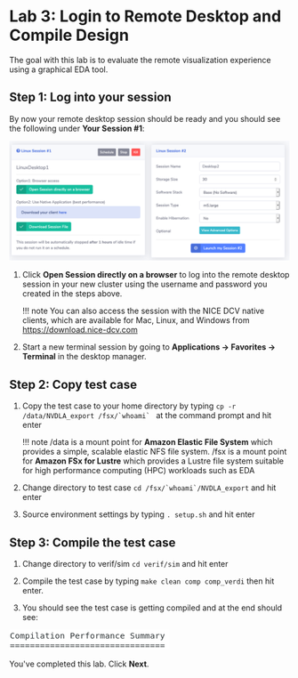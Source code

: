 # Lab 3: Login to Remote Desktop and Compile Design

The goal with this lab is to evaluate the remote visualization experience using a graphical EDA tool.

## Step 1: Log into your session

By now your remote desktop session should be ready and you should see the following under **Your Session #1**:

![](../imgs/access-3.png)

1. Click **Open Session directly on a browser** to log into the remote desktop session in your new cluster using the username and password you created in the steps above.

    !!! note
        You can also access the session with the NICE DCV native clients, which are available for Mac, Linux, and Windows from https://download.nice-dcv.com

1. Start a new terminal session by going to **Applications → Favorites → Terminal** in the desktop manager.

## Step 2: Copy test case

1. Copy the test case to your home directory by typing ``cp -r /data/NVDLA_export /fsx/`whoami` `` at the command prompt and hit enter

    !!! note
        /data is a mount point for **Amazon Elastic File System** which provides a simple, scalable elastic NFS file system. /fsx is a mount point for **Amazon FSx for Lustre** which provides a Lustre file system suitable for high performance computing (HPC) workloads such as EDA

1. Change directory to test case ``cd /fsx/`whoami`/NVDLA_export`` and hit enter
1. Source environment settings by typing `. setup.sh` and hit enter 


## Step 3: Compile the test case
 
1.  Change directory to verif/sim `cd verif/sim` and hit enter

1. Compile the test case by typing `make clean comp comp_verdi` then hit enter.

1. You should see the test case is getting compiled and at the end should see: 

![](../imgs/compilation-performance-summary.png)

You've completed this lab. Click **Next**.
